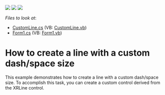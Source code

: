 <!-- default badges list -->
![](https://img.shields.io/endpoint?url=https://codecentral.devexpress.com/api/v1/VersionRange/128599516/23.1.1%2B)
[![](https://img.shields.io/badge/Open_in_DevExpress_Support_Center-FF7200?style=flat-square&logo=DevExpress&logoColor=white)](https://supportcenter.devexpress.com/ticket/details/E1420)
[![](https://img.shields.io/badge/📖_How_to_use_DevExpress_Examples-e9f6fc?style=flat-square)](https://docs.devexpress.com/GeneralInformation/403183)
<!-- default badges end -->
<!-- default file list -->
*Files to look at*:

* [CustomLine.cs](./CS/CustomXRLine/CustomLine.cs) (VB: [CustomLine.vb](./VB/CustomXRLine/CustomLine.vb))
* [Form1.cs](./CS/CustomXRLine/Form1.cs) (VB: [Form1.vb](./VB/CustomXRLine/Form1.vb))
<!-- default file list end -->
# How to create a line with a custom dash/space size


<p>This example demonstrates how to create a line with a custom dash/space size. To accomplish this task, you can create a custom control derived from the XRLine control.</p>

<br/>


